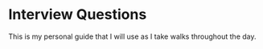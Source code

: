 # Interview Questions

This is my personal guide that I will use as I take walks throughout the day.
